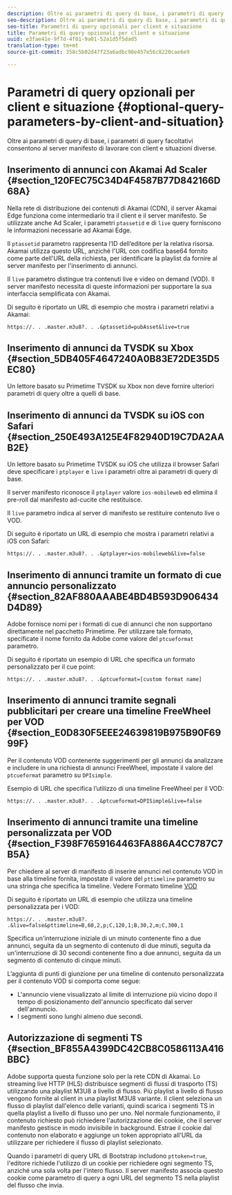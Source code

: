 ```yaml
---
description: Oltre ai parametri di query di base, i parametri di query facoltativi consentono al server manifesto di lavorare con client e situazioni diverse.
seo-description: Oltre ai parametri di query di base, i parametri di query facoltativi consentono al server manifesto di lavorare con client e situazioni diverse.
seo-title: Parametri di query opzionali per client e situazione
title: Parametri di query opzionali per client e situazione
uuid: e3fae41e-9f7d-4f01-9a01-52a1d5f5dad5
translation-type: tm+mt
source-git-commit: 358c5b02d47f23a6adbc98e457e56c8220cae6e9

---
```



# Parametri di query opzionali per client e situazione {#optional-query-parameters-by-client-and-situation}

Oltre ai parametri di query di base, i parametri di query facoltativi consentono al server manifesto di lavorare con client e situazioni diverse.

## Inserimento di annunci con Akamai Ad Scaler {#section_120FEC75C34D4F4587B77D842166D68A}

Nella rete di distribuzione dei contenuti di Akamai (CDN), il server Akamai Edge funziona come intermediario tra il client e il server manifesto. Se utilizzate anche Ad Scaler, i parametri `ptassetid` e di `live` query forniscono le informazioni necessarie ad Akamai Edge.

Il `ptassetid` parametro rappresenta l’ID dell’editore per la relativa risorsa. Akamai utilizza questo URL, anziché l&#39;URL con codifica base64 fornito come parte dell&#39;URL della richiesta, per identificare la playlist da fornire al server manifesto per l&#39;inserimento di annunci.

Il `live` parametro distingue tra contenuti live e video on demand (VOD). Il server manifesto necessita di queste informazioni per supportare la sua interfaccia semplificata con Akamai.

Di seguito è riportato un URL di esempio che mostra i parametri relativi a Akamai:

```
https://. . .master.m3u8?. . .&ptassetid=pubAsset&live=true
```

## Inserimento di annunci da TVSDK su Xbox {#section_5DB405F4647240A0B83E72DE35D5EC80}

Un lettore basato su Primetime TVSDK su Xbox non deve fornire ulteriori parametri di query oltre a quelli di base.

## Inserimento di annunci da TVSDK su iOS con Safari {#section_250E493A125E4F82940D19C7DA2AAB2E}

Un lettore basato su Primetime TVSDK su iOS che utilizza il browser Safari deve specificare i `ptplayer` e `live` i parametri oltre ai parametri di query di base.

Il server manifesto riconosce il `ptplayer` valore `ios-mobileweb` ed elimina il pre-roll dal manifesto ad-cucite che restituisce.

Il `live` parametro indica al server di manifesto se restituire contenuto live o VOD.

Di seguito è riportato un URL di esempio che mostra i parametri relativi a iOS con Safari:

```
https://. . .master.m3u8?. . .&ptplayer=ios-mobileweb&live=false
```

## Inserimento di annunci tramite un formato di cue annuncio personalizzato {#section_82AF880AAABE4BD4B593D906434D4D89}

Adobe fornisce nomi per i formati di cue di annunci che non supportano direttamente nel pacchetto Primetime. Per utilizzare tale formato, specificate il nome fornito da Adobe come valore del `ptcueformat` parametro.

Di seguito è riportato un esempio di URL che specifica un formato personalizzato per il cue point:

```
https://. . .master.m3u8?. . .&ptcueformat=[custom format name]
```

## Inserimento di annunci tramite segnali pubblicitari per creare una timeline FreeWheel per VOD {#section_E0D830F5EEE24639819B975B90F6999F}

Per il contenuto VOD contenente suggerimenti per gli annunci da analizzare e includere in una richiesta di annunci FreeWheel, impostate il valore del `ptcueformat` parametro su `DPIsimple`.

Esempio di URL che specifica l’utilizzo di una timeline FreeWheel per il VOD:

```
https://. . .master.m3u8?. . .&ptcueformat=DPISimple&live=false
```

## Inserimento di annunci tramite una timeline personalizzata per VOD {#section_F398F7659164463FA886A4CC787C7B5A}

Per chiedere al server di manifesto di inserire annunci nel contenuto VOD in base alla timeline fornita, impostate il valore del `pttimeline` parametro su una stringa che specifica la timeline. Vedere Formato timeline [VOD](../../msapi-topics/ms-changes-vod-timeline/ms-api-timeline-format.md)

Di seguito è riportato un URL di esempio che utilizza una timeline personalizzata per i VOD:

```
https://. . .master.m3u8?. . .&live=false&pttimeline=B,60,2,p;C,120,1;B,30,2,m;C,300,1
```

Specifica un&#39;interruzione iniziale di un minuto contenente fino a due annunci, seguita da un segmento di contenuto di due minuti, seguita da un&#39;interruzione di 30 secondi contenente fino a due annunci, seguita da un segmento di contenuto di cinque minuti.

L’aggiunta di punti di giunzione per una timeline di contenuto personalizzata per il contenuto VOD si comporta come segue:

* L&#39;annuncio viene visualizzato al limite di interruzione più vicino dopo il tempo di posizionamento dell&#39;annuncio specificato dal server dell&#39;annuncio.
* I segmenti sono lunghi almeno due secondi.

## Autorizzazione di segmenti TS {#section_BF855A4399DC42CB8C0586113A416BBC}

Adobe supporta questa funzione solo per la rete CDN di Akamai. Lo streaming live HTTP (HLS) distribuisce segmenti di flussi di trasporto (TS) utilizzando una playlist M3U8 a livello di flusso. Più playlist a livello di flusso vengono fornite al client in una playlist M3U8 variante. Il client seleziona un flusso di playlist dall&#39;elenco delle varianti, quindi scarica i segmenti TS in quella playlist a livello di flusso uno per uno. Nel normale funzionamento, il contenuto richiesto può richiedere l&#39;autorizzazione dei cookie, che il server manifesto gestisce in modo invisibile in background. Estrae il cookie dal contenuto non elaborato e aggiunge un token appropriato all&#39;URL da utilizzare per richiedere il flusso di playlist selezionato.

Quando i parametri di query URL di Bootstrap includono `pttoken=true`, l&#39;editore richiede l&#39;utilizzo di un cookie per richiedere ogni segmento TS, anziché una sola volta per l&#39;intero flusso. Il server manifesto associa questo cookie come parametro di query a ogni URL del segmento TS nella playlist del flusso che invia.

